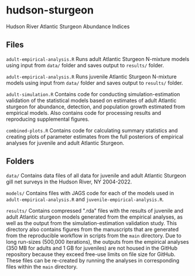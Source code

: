 # hudson-sturgeon
Hudson River Atlantic Sturgeon Abundance Indices

## Files
`adult-empirical-analysis.R` Runs adult Atlantic Sturgeon N-mixture models using input from `data/` folder and saves output to `results/` folder.

`adult-empirical-analysis.R` Runs juvenile Atlantic Sturgeon N-mixture models using input from `data/` folder and saves output to `results/` folder.

`adult-simulation.R` Contains code for conducting simulation-estimation validation of the statistical models based on estimates of adult Atlantic sturgeon for abundance, detection, and population growth estimated from empirical models. Also contains code for processing results and reproducing supplemental figures.

`combined-plots.R` Contains code for calculating summary statistics and creating plots of parameter estimates from the full posteriors of empirical analyses for juvenile and adult Atlantic Sturgeon.


## Folders
`data/` Contains data files of all data for juvenile and adult Atlantic Sturgeon gill net surveys in the Hudson River, NY 2004-2022.

`models/` Contains files with JAGS code for each of the models used in `adult-empirical-analysis.R` and `juvenile-empirical-analysis.R`. 

`results/` Contains compressed ".rda" files with the results of  juvenile and adult Atlantic sturgeon models generated from the empirical analyses, as well as the output from the simulation-estimation validation study. This directory also contains figures from the manuscripts that are generated from the reproducible workflow in scripts from the `main` directory. Due to long run-sizes (500,000 iterations), the outputs from the empirical analyses (350 MB for adults and 1 GB for juveniles) are not housed in the GitHub repository because they exceed free-use limits on file size for GitHub. These files can be re-created by running the analyses in corresponding files within the `main` directory.
